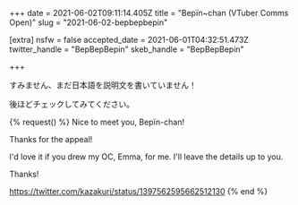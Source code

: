 +++
date = 2021-06-02T09:11:14.405Z
title = "Bepïn~chan (VTuber Comms Open)"
slug = "2021-06-02-bepbepbepin"

[extra]
nsfw = false
accepted_date = 2021-06-01T04:32:51.473Z
twitter_handle = "BepBepBepin"
skeb_handle = "BepBepBepin"

+++

すみません、まだ日本語を説明文を書いていません！

後ほどチェックしてみてください。

{% request() %}
Nice to meet you, Bepïn-chan!

Thanks for the appeal!

I'd love it if you drew my OC, Emma, for me. I'll leave the details up to you.

Thanks!

https://twitter.com/kazakuri/status/1397562595662512130
{% end %}
